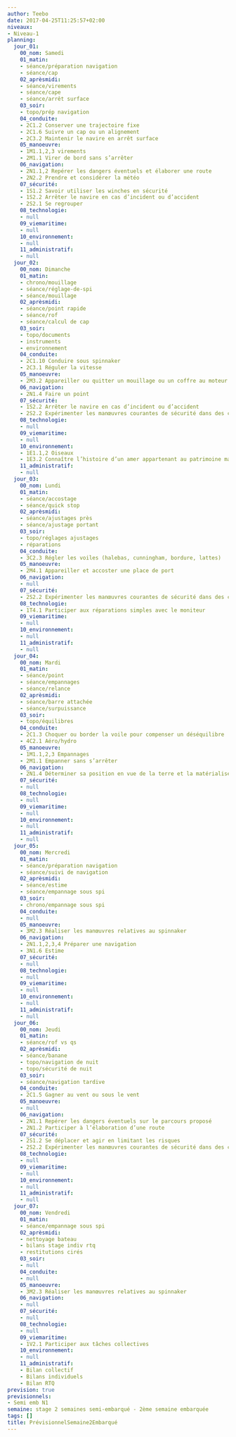 ```yaml
---
author: Teebo
date: 2017-04-25T11:25:57+02:00
niveaux:
- Niveau-1
planning:
  jour_01:
    00_nom: Samedi
    01_matin:
    - séance/préparation navigation
    - séance/cap
    02_aprèsmidi:
    - séance/virements
    - séance/cape
    - séance/arrêt surface
    03_soir:
    - topo/prép navigation
    04_conduite:
    - 2C1.2 Conserver une trajectoire fixe
    - 2C1.6 Suivre un cap ou un alignement
    - 2C3.2 Maintenir le navire en arrêt surface
    05_manoeuvre:
    - 1M1.1,2,3 virements
    - 2M1.1 Virer de bord sans s’arrêter
    06_navigation:
    - 2N1.1,2 Repérer les dangers éventuels et élaborer une route
    - 2N2.2 Prendre et considérer la météo
    07_sécurité:
    - 1S1.2 Savoir utiliser les winches en sécurité
    - 1S2.2 Arrêter le navire en cas d’incident ou d’accident
    - 2S2.1 Se regrouper
    08_technologie:
    - null
    09_viemaritime:
    - null
    10_environnement:
    - null
    11_administratif:
    - null
  jour_02:
    00_nom: Dimanche
    01_matin:
    - chrono/mouillage
    - séance/réglage-de-spi
    - séance/mouillage
    02_aprèsmidi:
    - séance/point rapide
    - séance/rof
    - séance/calcul de cap
    03_soir:
    - topo/documents
    - instruments
    - environnement
    04_conduite:
    - 2C1.10 Conduire sous spinnaker
    - 2C3.1 Réguler la vitesse
    05_manoeuvre:
    - 2M3.2 Appareiller ou quitter un mouillage ou un coffre au moteur
    06_navigation:
    - 2N1.4 Faire un point
    07_sécurité:
    - 1S2.2 Arrêter le navire en cas d’incident ou d’accident
    - 2S2.2 Expérimenter les manœuvres courantes de sécurité dans des conditions aménagées
    08_technologie:
    - null
    09_viemaritime:
    - null
    10_environnement:
    - 1E1.1,2 Oiseaux
    - 1E3.2 Connaître l’histoire d’un amer appartenant au patrimoine maritime
    11_administratif:
    - null
  jour_03:
    00_nom: Lundi
    01_matin:
    - séance/accostage
    - séance/quick stop
    02_aprèsmidi:
    - séance/ajustages près
    - séance/ajustage portant
    03_soir:
    - topo/réglages ajustages
    - réparations
    04_conduite:
    - 3C2.3 Régler les voiles (halebas, cunningham, bordure, lattes)
    05_manoeuvre:
    - 2M4.1 Appareiller et accoster une place de port
    06_navigation:
    - null
    07_sécurité:
    - 2S2.2 Expérimenter les manœuvres courantes de sécurité dans des conditions aménagées
    08_technologie:
    - 1T4.1 Participer aux réparations simples avec le moniteur
    09_viemaritime:
    - null
    10_environnement:
    - null
    11_administratif:
    - null
  jour_04:
    00_nom: Mardi
    01_matin:
    - séance/point
    - séance/empannages
    - séance/relance
    02_aprèsmidi:
    - séance/barre attachée
    - séance/surpuissance
    03_soir:
    - topo/équilibres
    04_conduite:
    - 2C1.3 Choquer ou border la voile pour compenser un déséquilibre
    - 4C2.1 Aéro/hydro
    05_manoeuvre:
    - 1M1.1,2,3 Empannages
    - 2M1.1 Empanner sans s’arrêter
    06_navigation:
    - 2N1.4 Déterminer sa position en vue de la terre et la matérialiser sur une carte
    07_sécurité:
    - null
    08_technologie:
    - null
    09_viemaritime:
    - null
    10_environnement:
    - null
    11_administratif:
    - null
  jour_05:
    00_nom: Mercredi
    01_matin:
    - séance/préparation navigation
    - séance/suivi de navigation
    02_aprèsmidi:
    - séance/estime
    - séance/empannage sous spi
    03_soir:
    - chrono/empannage sous spi
    04_conduite:
    - null
    05_manoeuvre:
    - 3M2.3 Réaliser les manœuvres relatives au spinnaker
    06_navigation:
    - 2N1.1,2,3,4 Préparer une navigation
    - 3N1.6 Estime
    07_sécurité:
    - null
    08_technologie:
    - null
    09_viemaritime:
    - null
    10_environnement:
    - null
    11_administratif:
    - null
  jour_06:
    00_nom: Jeudi
    01_matin:
    - séance/rof vs qs
    02_aprèsmidi:
    - séance/banane
    - topo/navigation de nuit
    - topo/sécurité de nuit
    03_soir:
    - séance/navigation tardive
    04_conduite:
    - 2C1.5 Gagner au vent ou sous le vent
    05_manoeuvre:
    - null
    06_navigation:
    - 2N1.1 Repérer les dangers éventuels sur le parcours proposé
    - 2N1.2 Participer à l’élaboration d’une route
    07_sécurité:
    - 2S1.2 Se déplacer et agir en limitant les risques
    - 2S2.2 Expérimenter les manœuvres courantes de sécurité dans des conditions aménagées
    08_technologie:
    - null
    09_viemaritime:
    - null
    10_environnement:
    - null
    11_administratif:
    - null
  jour_07:
    00_nom: Vendredi
    01_matin:
    - séance/empannage sous spi
    02_aprèsmidi:
    - nettoyage bateau
    - bilans stage indiv rtq
    - restitutions cirés
    03_soir:
    - null
    04_conduite:
    - null
    05_manoeuvre:
    - 3M2.3 Réaliser les manœuvres relatives au spinnaker
    06_navigation:
    - null
    07_sécurité:
    - null
    08_technologie:
    - null
    09_viemaritime:
    - 1V2.1 Participer aux tâches collectives
    10_environnement:
    - null
    11_administratif:
    - Bilan collectif
    - Bilans individuels
    - Bilan RTQ
prevision: true
previsionnels:
- Semi emb N1
semaine: stage 2 semaines semi-embarqué - 2ème semaine embarquée
tags: []
title: PrévisionnelSemaine2Embarqué
---
```

